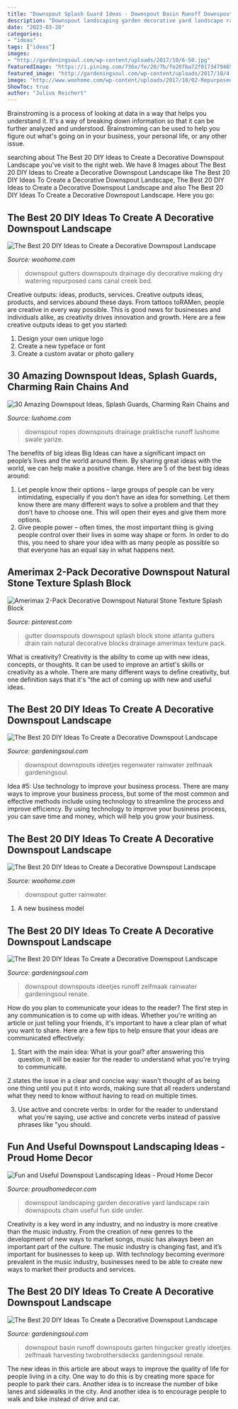 ```yaml
---
title: "Downspout Splash Guard Ideas - Downspout Basin Runoff Downspouts Garten Hingucker Greatly Ideetjes Zelfmaak Harvesting Twobrothersdecks Gardeningsoul Renate"
description: "Downspout landscaping garden decorative yard landscape rain downspouts chain useful fun side under"
date: "2023-03-20"
categories:
- "ideas"
tags: ["ideas"]
images:
- "http://gardeningsoul.com/wp-content/uploads/2017/10/6-50.jpg"
featuredImage: "https://i.pinimg.com/736x/fe/20/7b/fe207ba72f0173479465cb1498ef293c.jpg"
featured_image: "http://gardeningsoul.com/wp-content/uploads/2017/10/4-54.jpg"
image: "http://www.woohome.com/wp-content/uploads/2017/10/02-Repurposed-watering-cans-for-downspout-for-gutters.jpg"
ShowToc: true
author: "Julius Reichert"
---
```



Brainstroming is a process of looking at data in a way that helps you understand it. It's a way of breaking down information so that it can be further analyzed and understood. Brainstroming can be used to help you figure out what's going on in your business, your personal life, or any other issue.

	

		
searching about The Best 20 DIY Ideas to Create a Decorative Downspout Landscape you've visit to the right web. We have 8 Images about The Best 20 DIY Ideas to Create a Decorative Downspout Landscape like The Best 20 DIY Ideas To Create a Decorative Downspout Landscape, The Best 20 DIY Ideas to Create a Decorative Downspout Landscape and also The Best 20 DIY Ideas To Create a Decorative Downspout Landscape. Here you go:
		
    
## The Best 20 DIY Ideas To Create A Decorative Downspout Landscape

<img loading=lazy src="http://www.woohome.com/wp-content/uploads/2017/10/02-Repurposed-watering-cans-for-downspout-for-gutters.jpg" onerror="this.onerror=null;this.src='https://tse1.mm.bing.net/th?id=OIP.Vn8KYLkRRbojtISXBFJUDAHaLE&amp;pid=15.1';" alt="The Best 20 DIY Ideas to Create a Decorative Downspout Landscape">

_Source: woohome.com_

>downspout gutters downspouts drainage diy decorative making dry watering repurposed cans canal creek bed. 

	

Creative outputs: ideas, products, services.
Creative outputs ideas, products, and services abound these days. From tattoos toRAMen, people are creative in every way possible. This is good news for businesses and individuals alike, as creativity drives innovation and growth. Here are a few creative outputs ideas to get you started:
1. Design your own unique logo
2. Create a new typeface or font
3. Create a custom avatar or photo gallery

    
## 30 Amazing Downspout Ideas, Splash Guards, Charming Rain Chains And

<img loading=lazy src="https://www.lushome.com/wp-content/uploads/2012/10/rain-chain-rope-downspout-design-ideas-4.jpg" onerror="this.onerror=null;this.src='https://tse2.mm.bing.net/th?id=OIP.SsQmPzXEuQAQsYXjAKig1AAAAA&amp;pid=15.1';" alt="30 Amazing Downspout Ideas, Splash Guards, Charming Rain Chains and">

_Source: lushome.com_

>downspout ropes downspouts drainage praktische runoff lushome swale yarize. 

	

The benefits of big ideas
Big Ideas can have a significant impact on people’s lives and the world around them. By sharing great ideas with the world, we can help make a positive change. Here are 5 of the best big ideas around: 
1. Let people know their options – large groups of people can be very intimidating, especially if you don’t have an idea for something. Let them know there are many different ways to solve a problem and that they don’t have to choose one. This will open their eyes and give them more options. 
2. Give people power – often times, the most important thing is giving people control over their lives in some way shape or form. In order to do this, you need to share your idea with as many people as possible so that everyone has an equal say in what happens next. 

    
## Amerimax 2-Pack Decorative Downspout Natural Stone Texture Splash Block

<img loading=lazy src="https://i.pinimg.com/736x/fe/20/7b/fe207ba72f0173479465cb1498ef293c.jpg" onerror="this.onerror=null;this.src='https://tse2.mm.bing.net/th?id=OIP.eNR7KyN071o6_8ox758JawHaFQ&amp;pid=15.1';" alt="Amerimax 2-Pack Decorative Downspout Natural Stone Texture Splash Block">

_Source: pinterest.com_

>gutter downspouts downspout splash block stone atlanta gutters drain rain natural decorative blocks drainage amerimax texture pack. 

	

What is creativity?
Creativity is the ability to come up with new ideas, concepts, or thoughts. It can be used to improve an artist's skills or creativity as a whole. There are many different ways to define creativity, but one definition says that it's "the act of coming up with new and useful ideas.

    
## The Best 20 DIY Ideas To Create A Decorative Downspout Landscape

<img loading=lazy src="http://gardeningsoul.com/wp-content/uploads/2017/10/6-50.jpg" onerror="this.onerror=null;this.src='https://tse1.mm.bing.net/th?id=OIP.ZOVUCB5syEV9QGLiH_3vSQHaQK&amp;pid=15.1';" alt="The Best 20 DIY Ideas To Create a Decorative Downspout Landscape">

_Source: gardeningsoul.com_

>downspout downspouts ideetjes regenwater rainwater zelfmaak gardeningsoul. 

	

Idea #5: Use technology to improve your business process.
There are many ways to improve your business process, but some of the most common and effective methods include using technology to streamline the process and improve efficiency. By using technology to improve your business process, you can save time and money, which will help you grow your business.

    
## The Best 20 DIY Ideas To Create A Decorative Downspout Landscape

<img loading=lazy src="https://www.woohome.com/wp-content/uploads/2017/10/15-downspout-landscape.jpg" onerror="this.onerror=null;this.src='https://tse4.mm.bing.net/th?id=OIP.Tl1o8jC4Ap6X0HIuGI5mPQHaJ4&amp;pid=15.1';" alt="The Best 20 DIY Ideas to Create a Decorative Downspout Landscape">

_Source: woohome.com_

>downspout gutter rainwater. 

	

1. A new business model 

    
## The Best 20 DIY Ideas To Create A Decorative Downspout Landscape

<img loading=lazy src="https://gardeningsoul.com/wp-content/uploads/2017/10/3-52.jpg" onerror="this.onerror=null;this.src='https://tse3.mm.bing.net/th?id=OIP.rONGN7vE3UbxFfASNFyVcAHaXv&amp;pid=15.1';" alt="The Best 20 DIY Ideas To Create a Decorative Downspout Landscape">

_Source: gardeningsoul.com_

>downspout downspouts ideetjes runoff zelfmaak rainwater gardeningsoul renate. 

	

How do you plan to communicate your ideas to the reader?
The first step in any communication is to come up with ideas. Whether you're writing an article or just telling your friends, it's important to have a clear plan of what you want to share. Here are a few tips to help ensure that your ideas are communicated effectively:
1. Start with the main idea: What is your goal? after answering this question, it will be easier for the reader to understand what you're trying to communicate.

2.states the issue in a clear and concise way: wasn't thought of as being one thing until you put it into words, making sure that all readers understand what they need to know without having to read on multiple times.

3. Use active and concrete verbs: In order for the reader to understand what you're saying, use active and concrete verbs instead of passive phrases like "you should.

    
## Fun And Useful Downspout Landscaping Ideas - Proud Home Decor

<img loading=lazy src="https://proudhomedecor.com/wp-content/uploads/2018/04/Downspout-Landscaping-Ideas-8.jpg" onerror="this.onerror=null;this.src='https://tse4.mm.bing.net/th?id=OIP.KY_7DkF3A9C05DsQBqjNAgHaTP&amp;pid=15.1';" alt="Fun and Useful Downspout Landscaping Ideas - Proud Home Decor">

_Source: proudhomedecor.com_

>downspout landscaping garden decorative yard landscape rain downspouts chain useful fun side under. 

	

Creativity is a key word in any industry, and no industry is more creative than the music industry. From the creation of new genres to the development of new ways to market songs, music has always been an important part of the culture. The music industry is changing fast, and it’s important for businesses to keep up. With technology becoming evermore prevalent in the music industry, businesses need to be able to create new ways to market their products and services.

    
## The Best 20 DIY Ideas To Create A Decorative Downspout Landscape

<img loading=lazy src="http://gardeningsoul.com/wp-content/uploads/2017/10/4-54.jpg" onerror="this.onerror=null;this.src='https://tse2.mm.bing.net/th?id=OIP.lmbRqnhCT46Iu_-u_xwt6AHaXC&amp;pid=15.1';" alt="The Best 20 DIY Ideas To Create a Decorative Downspout Landscape">

_Source: gardeningsoul.com_

>downspout basin runoff downspouts garten hingucker greatly ideetjes zelfmaak harvesting twobrothersdecks gardeningsoul renate. 

	

The new ideas in this article are about ways to improve the quality of life for people living in a city. One way to do this is by creating more space for people to park their cars. Another idea is to increase the number of bike lanes and sidewalks in the city. And another idea is to encourage people to walk and bike instead of drive and car.

